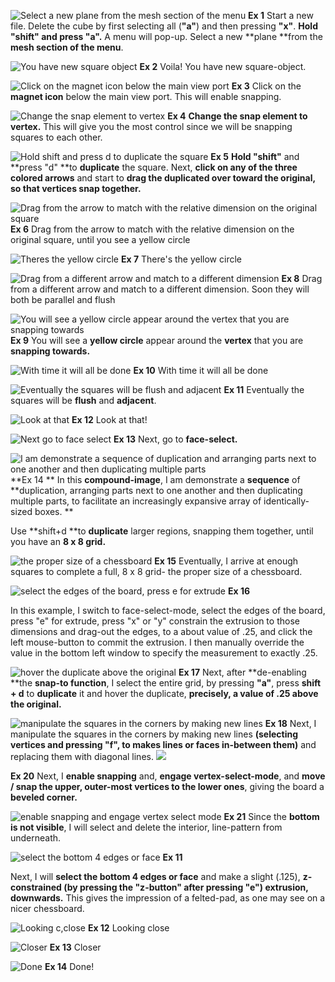 ![Select a new plane from the mesh section of the menu](/assets/14.png)
**Ex 1**
Start a new file. Delete the cube by first selecting all (**"a"**) and then pressing **"x"**. **Hold "shift" and press "a".** A menu will pop-up. Select a new **plane **from the **mesh section of the menu**.


![You have new square object](/assets/13.png)
**Ex 2**
Voila! You have new square-object.


![Click on the magnet icon below the main view port](/assets/12.png)
**Ex 3**
Click on the **magnet icon** below the main view port. This will enable snapping.

![Change the snap element to vertex](/assets/10.png)
**Ex 4**
**Change the snap element to vertex.** This will give you the most control since we will be snapping squares to each other.


![Hold shift and press d to duplicate the square](/assets/9.png)
**Ex 5**
**Hold "shift"** and **press "d" **to **duplicate** the square.
Next, **click on any of the three colored arrows** and start to **drag the duplicated over toward the original, so that vertices snap together.**


![Drag from the arrow to match with the relative dimension on the original square](/assets/8.png)
**Ex 6**
Drag from the arrow to match with the relative dimension on the original square, until you see a yellow circle

![Theres the yellow circle
](/assets/7.png)
**Ex 7**
There's the yellow circle


![Drag from a different arrow and match to a different dimension](/assets/6.png)
**Ex 8**
Drag from a different arrow and match to a different dimension. Soon they will both be parallel and flush


![You will see a yellow circle appear around the vertex that you are snapping towards](/assets/5.png)
**Ex 9**
You will see a **yellow circle** appear around the **vertex** that you are **snapping towards.**


![With time it will all be done](/assets/4.png)
**Ex 10**
With time it will all be done

![Eventually the squares will be flush and adjacent](/assets/3.png)
**Ex 11**
Eventually the squares will be **flush** and **adjacent**.


![Look at that](/assets/2.png)
**Ex 12**
Look at that!


![Next go to face select](/assets/1.png)
**Ex 13**
Next, go to **face-select.**


![I am demonstrate a sequence of duplication and arranging parts next to one another and then duplicating multiple parts](/assets/4_checkerboard.jpg)
**Ex 14 **
In this **compound-image**, I am demonstrate a **sequence** of **duplication, arranging parts next to one another and then duplicating multiple parts, to facilitate an increasingly expansive array of identically-sized boxes. **

Use **shift+d **to **duplicate** larger regions, snapping them together, until you have an **8 x 8 grid.**


![the proper size of a chessboard](/assets/5_checkerboard.jpg)
**Ex 15**
Eventually, I arrive at enough squares to complete a full, 8 x 8 grid- the proper size of a chessboard.

![select the edges of the board, press e for extrude](/assets/6_checkerboard.jpg)
**Ex 16**

In this example, I switch to face-select-mode, select the edges of the board, press "e" for extrude, press "x" or "y" constrain the extrusion to those dimensions and drag-out the edges, to a about value of .25, and click the left mouse-button to commit the extrusion. I then manually override the value in the bottom left window to specify the measurement to exactly .25.


![hover the duplicate above the original](/assets/7_checkerboard.jpg)
**Ex 17**
Next, after **de-enabling **the **snap-to function**, I select the entire grid, by pressing **"a"**, press **shift + d** to **duplicate** it and hover the duplicate, **precisely, a value of .25 above the original.**

![manipulate the squares in the corners by making new lines](/assets/8_checkerboard.jpg)
**Ex 18**
Next, I manipulate the squares in the corners by making new lines **(selecting vertices and pressing "f", to makes lines or faces in-between them)** and replacing them with diagonal lines.
![](/assets/9_checkerboard.jpg)

**Ex 20**
Next, I **enable snapping** and, **engage vertex-select-mode**, and **move / snap the upper, outer-most vertices to the lower ones**, giving the board a **beveled corner.**

![enable snapping and engage vertex select mode](/assets/10_checkerboard.jpg)
**Ex 21**
Since the **bottom is not visible**, I will select and delete the interior, line-pattern from underneath.

![select the bottom 4 edges or face](/assets/11_checkerboard.jpg)
**Ex 11**

Next, I will **select the bottom 4 edges or face** and make a slight (.125), **z-constrained (by pressing the "z-button" after pressing "e") extrusion, downwards.** This gives the impression of a felted-pad, as one may see on a nicer chessboard.

![Looking c,close](/assets/12_checkerboard.jpg)
**Ex 12**
Looking close


![Closer](/assets/13_checkerboard.jpg)
**Ex 13**
Closer

![Done](/assets/14_checkerboard.jpg)
**Ex 14**
Done!








